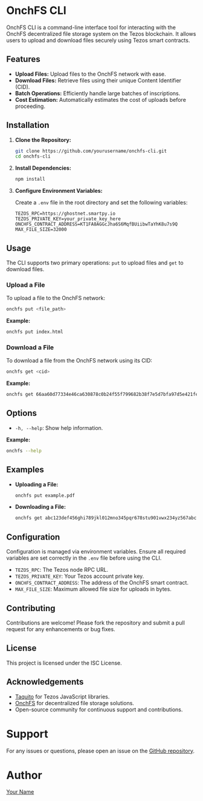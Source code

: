 # OnchFS CLI

OnchFS CLI is a command-line interface tool for interacting with the OnchFS decentralized file storage system on the Tezos blockchain. It allows users to upload and download files securely using Tezos smart contracts.

## Features

- **Upload Files:** Upload files to the OnchFS network with ease.
- **Download Files:** Retrieve files using their unique Content Identifier (CID).
- **Batch Operations:** Efficiently handle large batches of inscriptions.
- **Cost Estimation:** Automatically estimates the cost of uploads before proceeding.

## Installation

1. **Clone the Repository:**
   ```bash
   git clone https://github.com/yourusername/onchfs-cli.git
   cd onchfs-cli
   ```

2. **Install Dependencies:**
   ```bash
   npm install
   ```

3. **Configure Environment Variables:**
   
   Create a `.env` file in the root directory and set the following variables:
   ```
   TEZOS_RPC=https://ghostnet.smartpy.io
   TEZOS_PRIVATE_KEY=your_private_key_here
   ONCHFS_CONTRACT_ADDRESS=KT1FA8AGGcJha6S6MqfBUiibwTaYhK8u7s9Q
   MAX_FILE_SIZE=32000
   ```

## Usage

The CLI supports two primary operations: `put` to upload files and `get` to download files.

### Upload a File

To upload a file to the OnchFS network:

```bash
onchfs put <file_path>
```

**Example:**
```bash
onchfs put index.html
```

### Download a File

To download a file from the OnchFS network using its CID:

```bash
onchfs get <cid>
```

**Example:**
```bash
onchfs get 66aa60d77334e46ca630878c0b24f55f799682b38f7e5d7bfa97d5e421fe762d
```

## Options

- `-h, --help`: Show help information.

**Example:**
```bash
onchfs --help
```

## Examples

- **Uploading a File:**
  ```bash
  onchfs put example.pdf
  ```

- **Downloading a File:**
  ```bash
  onchfs get abc123def456ghi789jkl012mno345pqr678stu901vwx234yz567abc890def1
  ```

## Configuration

Configuration is managed via environment variables. Ensure all required variables are set correctly in the `.env` file before using the CLI.

- `TEZOS_RPC`: The Tezos node RPC URL.
- `TEZOS_PRIVATE_KEY`: Your Tezos account private key.
- `ONCHFS_CONTRACT_ADDRESS`: The address of the OnchFS smart contract.
- `MAX_FILE_SIZE`: Maximum allowed file size for uploads in bytes.

## Contributing

Contributions are welcome! Please fork the repository and submit a pull request for any enhancements or bug fixes.

## License

This project is licensed under the ISC License.

## Acknowledgements

- [Taquito](https://tezostaquito.io/) for Tezos JavaScript libraries.
- [OnchFS](https://onchfs.com/) for decentralized file storage solutions.
- Open-source community for continuous support and contributions.

# Support

For any issues or questions, please open an issue on the [GitHub repository](https://github.com/yourusername/onchfs-cli/issues).

# Author

[Your Name](https://github.com/yourusername)
